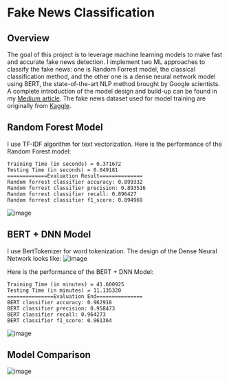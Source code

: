 # Fake News Classification
## Overview
The goal of this project is to leverage machine learning models to make fast and accurate fake news detection. I implement two ML approaches to classify the fake news: one is Random Forrest model, the classical classification method, and the other one is a dense neural network model using BERT, the state-of-the-art NLP method brought by Google scientists. A complete introduction of the model design and build-up can be found in my [Medium article](https://xutianjian.medium.com/fake-news-classification-use-machine-learning-to-fight-against-fake-news-e0da735e55e0). The fake news dataset used for model training are originally from [Kaggle](https://www.kaggle.com/clmentbisaillon/fake-and-real-news-dataset?select=True.csv).

## Random Forest Model
I use TF-IDF algorithm for text vectorization. Here is the performance of the Random Forest model:
```
Training Time (in seconds) = 0.371672 
Testing Time (in seconds) = 0.049181 
=============Evaluation Result============== 
Random forrest classifier accuracy: 0.899332 
Random forrest classifier precision: 0.893516 
Random forrest classifier recall: 0.896427 
Random forrest classifier f1_score: 0.894969
```
![image](https://user-images.githubusercontent.com/41350819/117528419-07214a00-af87-11eb-9e9f-51f42d50a94e.png)


## BERT + DNN Model
I use BertTokenizer for word tokenization. The design of the Dense Neural Network looks like:
![image](https://user-images.githubusercontent.com/41350819/117400115-d8d43980-aeb6-11eb-9c9a-ddaef869ce7b.png)

Here is the performance of the BERT + DNN Model:
```
Training Time (in minutes) = 41.600925
Testing Time (in minutes) = 11.135320
===============Evaluation End===============
BERT classifier accuracy: 0.962918 
BERT classifier precision: 0.958473 
BERT classifier recall: 0.964273 
BERT classifier f1_score: 0.961364
```
![image](https://user-images.githubusercontent.com/41350819/117528435-1dc7a100-af87-11eb-89c1-5f9e1b2e6423.png)

## Model Comparison
![image](https://user-images.githubusercontent.com/41350819/117528447-2a4bf980-af87-11eb-8bb1-04bc09f9277f.png)

